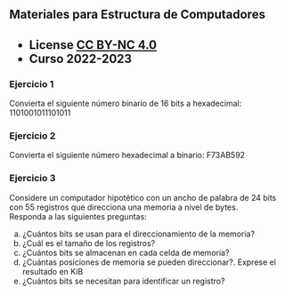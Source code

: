 ## Materiales para Estructura de Computadores

<html>
<h2><ul>
<li>License <a href="http:/creativecommons.org/licenses/by-nc/4.0/">CC BY-NC 4.0</a> </li>
<li>Curso 2022-2023</li>
</ul></h2>
</html>


### Ejercicio 1

Convierta el siguiente número binario de 16 bits a hexadecimal: 1101001011101011
    
### Ejercicio 2

Convierta el siguiente número hexadecimal a binario: F73AB592

### Ejercicio 3

<html>
Considere un computador hipotético con un ancho de palabra de 24 bits con 55 registros que direcciona una memoria a nivel de bytes.<br>
Responda a las siguientes preguntas:<br>
<ol type="a">
  <li>¿Cuántos bits se usan para el direccionamiento de la memoria?</li>
  <li>¿Cuál es el tamaño de los registros?</li>
  <li>¿Cuántos bits se almacenan en cada celda de memoria?</li>
  <li>¿Cuántas posiciones de memoria se pueden direccionar?. Exprese el resultado en KiB</li>
  <li>¿Cuántos bits se necesitan para identificar un registro?</li>
</ol>
</html>

